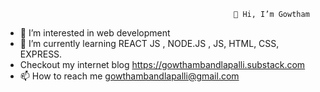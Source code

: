                                                        👋 Hi, I’m Gowtham
- 👀 I’m interested in web development
- 🌱 I’m currently learning REACT JS , NODE.JS , JS, HTML, CSS, EXPRESS.
- Checkout my internet blog https://gowthambandlapalli.substack.com
- 📫 How to reach me gowthambandlapalli@gmail.com

<!---
gowtham9009/gowtham9009 is a ✨ special ✨ repository because its `README.md` (this file) appears on your GitHub profile.
You can click the Preview link to take a look at your changes.
--->
